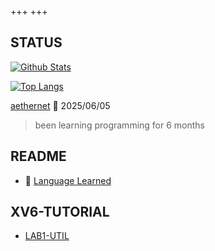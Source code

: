 +++
+++

## STATUS
[![Github Stats](https://github-readme-stats.vercel.app/api?username=aethernet65535&show_icons=true)](https://github.com/aethernet65535)

[![Top Langs](https://github-readme-stats.vercel.app/api/top-langs/?username=aethernet65535&layout=compact)](https://github.com/aethernet65535)

[aethernet](https://github.com/aethernet65535) 🤖 2025/06/05        
> been learning programming for 6 months

## README
- 🧠 [Language Learned](./blog/language-learned)

## XV6-TUTORIAL
- [LAB1-UTIL](./blog/xv6-2020-lab1-util)